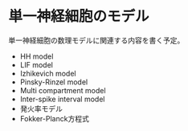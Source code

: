 単一神経細胞のモデル
=======================

単一神経細胞の数理モデルに関連する内容を書く予定。

- HH model
- LIF model
- Izhikevich model
- Pinsky-Rinzel model
- Multi compartment model
- Inter-spike interval model
- 発火率モデル
- Fokker-Planck方程式